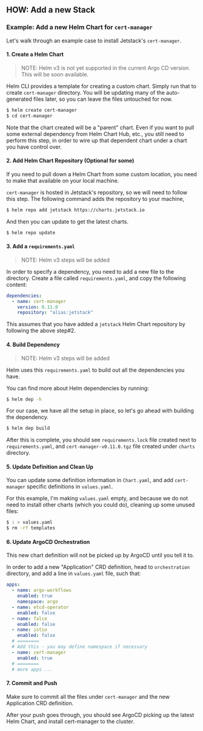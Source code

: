 ## HOW: Add a new Stack

### Example: Add a new Helm Chart for `cert-manager`

Let's walk through an example case to install Jetstack's `cert-manager`.

#### 1. Create a Helm Chart

> NOTE: Helm v3 is not yet supported in the current Argo CD version. This will be soon available.

Helm CLI provides a template for creating a custom chart. Simply run that to create `cert-manager` directory. You will be updating many of the auto-generated files later, so you can leave the files untouched for now.

```bash
$ helm create cert-manager
$ cd cert-manager
```

Note that the chart created will be a "parent" chart. Even if you want to pull some external dependency from Helm Chart Hub, etc., you still need to perform this step, in order to wire up that dependent chart under a chart you have control over.

#### 2. Add Helm Chart Repository (Optional for some)

If you need to pull down a Helm Chart from some custom location, you need to make that available on your local machine.

`cert-manager` is hosted in Jetstack's repository, so we will need to follow this step. The following command adds the repository to your machine,

```bash
$ helm repo add jetstack https://charts.jetstack.io
```

And then you can update to get the latest charts.

```bash
$ helm repo update
```

#### 3. Add a `requirements.yaml`

> NOTE: Helm v3 steps will be added

In order to specify a dependency, you need to add a new file to the directory. Create a file called `requirements.yaml`, and copy the following content:

```yaml
dependencies:
  - name: cert-manager
    version: 0.11.0
    repository: "alias:jetstack"
```

This assumes that you have added a `jetstack` Helm Chart repository by following the above step#2.

#### 4. Build Dependency

> NOTE: Helm v3 steps will be added

Helm uses this `requirements.yaml` to build out all the dependencies you have.

You can find more about Helm dependencies by running:

```bash
$ helm dep -h
```

For our case, we have all the setup in place, so let's go ahead with building the dependency.

```bash
$ helm dep build
```

After this is complete, you should see `requirements.lock` file created next to `requirements.yaml`, and `cert-manager-v0.11.0.tgz` file created under `charts` directory.

#### 5. Update Definition and Clean Up

You can update some definition information in `Chart.yaml`, and add `cert-manager` specific definitions in `values.yaml`.

For this example, I'm making `values.yaml` empty, and because we do not need to install other charts (which you could do), cleaning up some unused files:

```bash
$ : > values.yaml
$ rm -rf templates
```

#### 6. Update ArgoCD Orchestration

This new chart definition will not be picked up by ArgoCD until you tell it to.

In order to add a new "Application" CRD definition, head to `orchestration` directory, and add a line in `values.yaml` file, such that:

```yaml
apps:
  - name: argo-workflows
    enabled: true
    namespace: argo
  - name: etcd-operator
    enabled: false
  - name: falco
    enabled: false
  - name: istio
    enabled: false
  # ========
  # Add this - you may define namespace if necessary
  - name: cert-manager
    enabled: true
  # ========
  # more apps ...
```

#### 7. Commit and Push

Make sure to commit all the files under `cert-manager` and the new Application CRD definition.

After your push goes through, you should see ArgoCD picking up the latest Helm Chart, and install cert-manager to the cluster.
